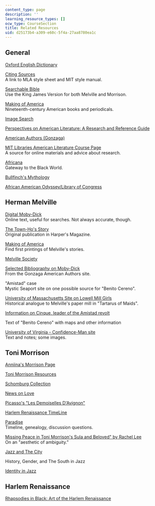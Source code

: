 ```yaml
---
content_type: page
description: ''
learning_resource_types: []
ocw_type: CourseSection
title: Related Resources
uid: d25173b4-a309-e60c-5f4a-27aa8780ea1c
---
```


General
-------

[Oxford English Dictionary](http://dictionary.oed.com/entrance.dtl)

[Citing Sources](http://libguides.mit.edu/content.php?pid=80743&sid=598619)  
A link to MLA style sheet and MIT style manual.

[Searchable Bible](http://bible.crosswalk.com/)  
Use the King James Version for both Melville and Morrison.

[Making of America](http://cdl.library.cornell.edu/moa/)  
Nineteenth-century American books and periodicals.

[Image Search](http://www.google.com/imghp?hl=en)

[Perspectives on American Literature: A Research and Reference Guide](http://www.csustan.edu/english/reuben/pal/TABLE.HTML)

[American Authors (Gonzaga)](http://public.wsu.edu/~campbelld/amlit/aufram.html)

[MIT Libraries American Literature Course Page](http://libguides.mit.edu/amlit)  
A source for online materials and advice about research.

[Africana](http://www.africana.com/)  
Gateway to the Black World.

[Bullfinch's Mythology](https://www.goodreads.com/book/show/588147.Bulfinch_s_Mytholog)

[African American Odyssey/Library of Congress](http://memory.loc.gov/ammem/aaohtml/exhibit/aointro.html)

Herman Melville
---------------

[Digital Moby-Dick](http://www.mobydickthewhale.com/)  
Online text, useful for searches. Not always accurate, though.

[The Town-Ho's Story](http://cdl.library.cornell.edu/moa/moa_search.html)  
Original publication in Harper's Magazine.

[Making of America](http://cdl.library.cornell.edu/moa/)  
Find first printings of Melville's stories.

[Melville Society](http://people.hofstra.edu/faculty/John_L_Bryant/Melville/)

[Selected Bibliography on Moby-Dick](http://public.wsu.edu/~campbelld/amlit/melville1.htm)  
From the Gonzaga American Authors site.

"Amistad" case  
Mystic Seaport site on one possible source for "Benito Cereno".

[University of Massachusetts Site on Lowell Mill Girls](http://faculty.uml.edu/sgallagher/Mill_girls.htm)  
Historical analogue to Melville's paper mill in "Tartarus of Maids".

[Information on Cinque, leader of the Amistad revolt](https://spartacus-educational.com/Scinque.htm)

Text of "Benito Cereno" with maps and other information

[University of Virginia - Confidence-Man site](http://xroads.virginia.edu/~MA96/atkins/cmnotes.html)  
Text and notes; some images.

Toni Morrison
-------------

[Anniina's Morrison Page](http://www.luminarium.org/contemporary/tonimorrison/toni.htm)

[Toni Morrison Resources](http://www.academicinfo.net/amlitmorrison.html)

[Schomburg Collection](http://www.nypl.org/locations/tid/64/node/29174)

[News on Love](http://www.randomhouse.com/knopf/catalog/display.pperl?isbn=0-375-40944-0&view=isbn_events)

[Picasso's "Les Demoiselles D'Avignon"](http://www.moma.org/visit/calendar/events/7200)

[Harlem Renaissance TimeLine](http://www.csustan.edu/english/reuben/pal/chap9/9intro.html)

[Paradise](http://www.luminarium.org/contemporary/tonimorrison/paradise.htm)  
Timeline, genealogy, discussion questions.

[Missing Peace in Toni Morrison's Sula and Beloved" by Rachel Lee](http://www.pbs.org/wgbh/pages/frontline/shows/religion/story/pagels.html)  
On an "aesthetic of ambiguity."

[Jazz and The City](http://findarticles.com/p/articles/mi_m2838/is_2_35/ai_77828278)

History, Gender, and The South in Jazz

[Identity in Jazz](http://lion.chadwyck.com/marketing/index.jsp)

Harlem Renaissance
------------------

[Rhapsodies in Black: Art of the Harlem Renaissance](https://searchworks.stanford.edu/view/3503851)